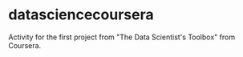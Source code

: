 datasciencecoursera
===================

Activity for the first project from "The Data Scientist's Toolbox" from Coursera.
